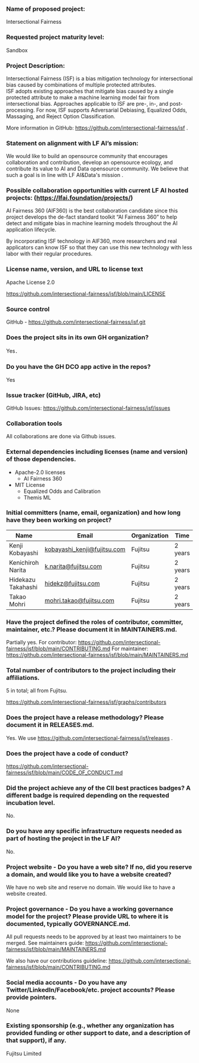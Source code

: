 ### Name of proposed project: 

Intersectional Fairness

### Requested project maturity level: 

Sandbox

### Project Description:

Intersectional Fairness (ISF) is a bias mitigation technology for intersectional bias caused by combinations of multiple protected attributes.  
ISF adopts existing approaches that mitigate bias caused by a single protected attribute to make a machine learning model fair from intersectional bias.
Approaches applicable to ISF are pre-, in-, and post-processing. For now, ISF supports Adversarial Debiasing, Equalized Odds, Massaging, and Reject Option Classification.

More information in GitHub: https://github.com/intersectional-fairness/isf .

### Statement on alignment with LF AI’s mission:

We would like to build an opensource community that encourages collaboration and contribution, develop an opensource ecology, and contribute its value to AI and Data opensource community. We believe that such a goal is in line with LF AI&Data's mission .

### Possible collaboration opportunities with current LF AI hosted projects: (https://lfai.foundation/projects/)

AI Fairness 360 (AIF360) is the best collaboration candidate since this project develops the de-fact standard toolkit “AI Fairness 360” to help detect and mitigate bias in machine learning models throughout the AI application lifecycle.

By incorporating ISF technology in AIF360, more researchers and real applicators can know ISF so that they can use this new technology with less labor with their regular procedures.

### License name, version, and URL to license text

Apache License 2.0

https://github.com/intersectional-fairness/isf/blob/main/LICENSE

### Source control

GitHub - https://github.com/intersectional-fairness/isf.git

### Does the project sits in its own GH organization?

Yes．

### Do you have the GH DCO app active in the repos?
Yes

### Issue tracker (GitHub, JIRA, etc)

GitHub Issues: https://github.com/intersectional-fairness/isf/issues

### Collaboration tools

All collaborations are done via Github issues.

### External dependencies including licenses (name and version) of those dependencies.

* Apache-2.0 licenses
  - AI Fairness 360
* MIT License
  - Equalized Odds and Calibration
  - Themis ML

### Initial committers (name, email, organization) and how long have they been working on project?

| Name               | Email                       | Organization | Time     |
| -----------        | -----------------------     | ------------ | -------- |
| Kenji Kobayashi    | kobayashi_kenji@fujitsu.com | Fujitsu      | 2 years  |
| Kenichiroh Narita  | k.narita@fujitsu.com        | Fujitsu      | 2 years  |
| Hidekazu Takahashi | hidekz@fujitsu.com          | Fujitsu      | 2 years  |
| Takao Mohri        | mohri.takao@fujitsu.com     | Fujitsu      | 2 years  |

### Have the project defined the roles of contributor, committer, maintainer, etc.? Please document it in MAINTAINERS.md.

Partially yes.
For contributor: https://github.com/intersectional-fairness/isf/blob/main/CONTRIBUTING.md
For maintainer: https://github.com/intersectional-fairness/isf/blob/main/MAINTAINERS.md

### Total number of contributors to the project including their affiliations.

5 in total; all from Fujitsu.

https://github.com/intersectional-fairness/isf/graphs/contributors

### Does the project have a release methodology? Please document it in RELEASES.md.

Yes. We use https://github.com/intersectional-fairness/isf/releases .

### Does the project have a code of conduct?

https://github.com/intersectional-fairness/isf/blob/main/CODE_OF_CONDUCT.md

### Did the project achieve any of the CII best practices badges? A different badge is required depending on the requested incubation level.

No.

### Do you have any specific infrastructure requests needed as part of hosting the project in the LF AI?

No.

### Project website - Do you have a web site? If no, did you reserve a domain, and would like you to have a website created?

We have no web site and reserve no domain.
We would like to have a website created.

### Project governance - Do you have a working governance model for the project? Please provide URL to where it is documented, typically GOVERNANCE.md.

All pull requests needs to be approved by at least two maintainers to be merged. See maintainers guide: https://github.com/intersectional-fairness/isf/blob/main/MAINTAINERS.md

We also have our contributions guideline: https://github.com/intersectional-fairness/isf/blob/main/CONTRIBUTING.md

### Social media accounts - Do you have any Twitter/LinkedIn/Facebook/etc. project accounts? Please provide pointers.

None

### Existing sponsorship (e.g., whether any organization has provided funding or other support to date, and a description of that support), if any.

Fujitsu Limited
